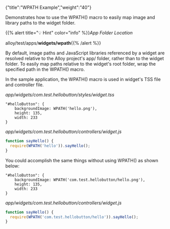 {"title":"WPATH Example","weight":"40"}

Demonstrates how to use the WPATH() macro to easily map image and library paths to the widget folder.

{{% alert title="💡 Hint" color="info" %}}*App Folder Location*

alloy/test/apps/**widgets/wpath**{{% /alert %}}

By default, image paths and JavaScript libraries referenced by a widget are resolved relative to the Alloy project's app/ folder, rather than to the widget folder. To easily map paths relative to the widget's root folder, wrap the specified path in the WPATH() macro.

In the sample application, the WPATH() macro is used in widget's TSS file and controller file.

*app/widgets/com.test.hellobutton/styles/widget.tss*

```
"#helloButton": {
    backgroundImage: WPATH('hello.png'),
    height: 135,
    width: 233
}
```

*app/widgets/com.test.hellobutton/controllers/widget.js*

```javascript
function sayHello() {
  require(WPATH('hello')).sayHello();
}
```

You could accomplish the same things without using WPATH() as shown below:

```
"#helloButton": {
    backgroundImage: WPATH('com.test.hellobutton/hello.png'),
    height: 135,
    width: 233
}
```

*app/widgets/com.test.hellobutton/controllers/widget.js*

```javascript
function sayHello() {
  require(WPATH('com.test.hellobutton/hello')).sayHello();
}
```
